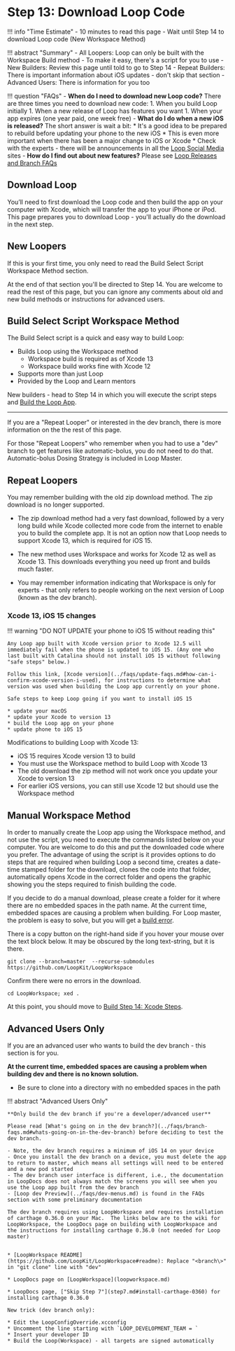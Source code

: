 # Step 13: Download Loop Code

!!! info "Time Estimate"
    - 10 minutes to read this page
    - Wait until Step 14 to download Loop code (New Workspace Method)

!!! abstract "Summary"
    - All Loopers: Loop can only be built with the Workspace Build method
    - To make it easy, there's a script for you to use
    - New Builders: Review this page until told to go to Step 14
    - Repeat Builders: There is important information about iOS updates - don't skip that section
    - Advanced Users: There is information for you too

!!! question "FAQs"
    - **When do I need to download new Loop code?** There are three times you need to download new code:
        1. When you build Loop initially
        1. When a new release of Loop has features you want
        1. When your app expires (one year paid, one week free)
    - **What do I do when a new iOS is released?** The short answer is wait a bit:
        * It's a good idea to be prepared to rebuild before updating your phone to the new iOS
        * This is even more important when there has been a major change to iOS or Xcode
        * Check with the experts - there will be announcements in all the [Loop Social Media](../index.md#stay-in-the-loop) sites
    - **How do I find out about new features?** Please see [Loop Releases and Branch FAQs](../faqs/branch-faqs.md)

## Download Loop

You’ll need to first download the Loop code and then build the app on your computer with Xcode, which will transfer the app to your iPhone or iPod. This page prepares you to download Loop - you'll actually do the download in the next step.

## New Loopers

If this is your first time, you only need to read the Build Select Script Workspace Method section.

At the end of that section you'll be directed to Step 14.  You are welcome to read the rest of this page, but you can ignore any comments about old and new build methods or instructions for advanced users.

## Build Select Script Workspace Method

The Build Select script is a quick and easy way to build Loop:

* Builds Loop using the Workspace method
    * Workspace build is required as of Xcode 13
    * Workspace build works fine with Xcode 12
* Supports more than just Loop
* Provided by the Loop and Learn mentors

New builders - head to Step 14 in which you will execute the script steps and [Build the Loop App](step14.md).

---

If you are a "Repeat Looper" or interested in the dev branch, there is more information on the the rest of this page.

For those "Repeat Loopers" who remember when you had to use a "dev" branch to get features like automatic-bolus, you do not need to do that.  Automatic-bolus Dosing Strategy is included in Loop Master.


## Repeat Loopers

You may remember building with the old zip download method. The zip download is no longer supported.

* The zip download method had a very fast download, followed by a very long build while Xcode collected more code from the internet to enable you to build the complete app. It is not an option now that Loop needs to support Xcode 13, which is required for iOS 15.

* The new method uses Workspace and works for Xcode 12 as well as Xcode 13. This downloads everything you need up front and builds much faster.

* You may remember information indicating that Workspace is only for experts - that only refers to people working on the next version of Loop (known as the dev branch).

### Xcode 13, iOS 15 changes

!!! warning "DO NOT UPDATE your phone to iOS 15 without reading this"

    Any Loop app built with Xcode version prior to Xcode 12.5 will immediately fail when the phone is updated to iOS 15. (Any one who last built with Catalina should not install iOS 15 without following "safe steps" below.)

    Follow this link, [Xcode version](../faqs/update-faqs.md#how-can-i-confirm-xcode-version-i-used), for instructions to determine what version was used when building the Loop app currently on your phone.

    Safe steps to keep Loop going if you want to install iOS 15

    * update your macOS
    * update your Xcode to version 13
    * build the Loop app on your phone
    * update phone to iOS 15

Modifications to building Loop with Xcode 13:

* iOS 15 requires Xcode version 13 to build
* You must use the Workspace method to build Loop with Xcode 13
* The old download the zip method will not work once you update your Xcode to version 13
* For earlier iOS versions, you can still use Xcode 12 but should use the Workspace method


## Manual Workspace Method

In order to manually create the Loop app using the Workspace method, and not use the script, you need to execute the commands listed below on your computer. You are welcome to do this and put the downloaded code where you prefer. The advantage of using the script is it provides options to do steps that are required when building Loop a second time, creates a date-time stamped folder for the download, clones the code into that folder, automatically opens Xcode in the correct folder and opens the graphic showing you the steps required to finish building the code.

If you decide to do a manual download, please create a folder for it where there are no embedded spaces in the path name. At the current time, embedded spaces are causing a problem when building.  For Loop master, the problem is easy to solve, but you will get a [build error](build_errors.md#compileassetcatalog-error).

There is a copy button on the right-hand side if you hover your mouse over the text block below. It may be obscured by the long text-string, but it is there.

``` title="Manual Clone command for Loop Master"
git clone --branch=master  --recurse-submodules https://github.com/LoopKit/LoopWorkspace
```

Confirm there were no errors in the download.

``` title="Change directory and automatically open Xcode"
cd LoopWorkspace; xed .
```

At this point, you should move to [Build Step 14: Xcode Steps](step14.md#wait-for-xcode-to-finish-indexing).


## Advanced Users Only

If you are an advanced user who wants to build the dev branch - this section is for you.

**At the current time, embedded spaces are causing a problem when building dev and there is no known solution.**

* Be sure to clone into a directory with no embedded spaces in the path

!!! abstract "Advanced Users Only"

    **Only build the dev branch if you're a developer/advanced user**

    Please read [What's going on in the dev branch?](../faqs/branch-faqs.md#whats-going-on-in-the-dev-branch) before deciding to test the dev branch.

    - Note, the dev branch requires a minimum of iOS 14 on your device
    - Once you install the dev branch on a device, you must delete the app to return to master, which means all settings will need to be entered and a new pod started
    - The dev branch user interface is different, i.e., the documentation in LoopDocs does not always match the screens you will see when you use the Loop app built from the dev branch
    - [Loop dev Preview](../faqs/dev-menus.md) is found in the FAQs section with some preliminary documentation

    The dev branch requires using LoopWorkspace and requires installation of carthage 0.36.0 on your Mac.  The links below are to the wiki for LoopWorkspace, the LoopDocs page on building with LoopWorkspace and the instructions for installing carthage 0.36.0 (not needed for Loop master)  


    * [LoopWorkspace README](https://github.com/LoopKit/LoopWorkspace#readme): Replace "<branch\>" in "git clone" line with "dev"

    * LoopDocs page on [LoopWorkspace](loopworkspace.md)

    * LoopDocs page, ["Skip Step 7"](step7.md#install-carthage-0360) for installing carthage 0.36.0

    New trick (dev branch only):

    * Edit the LoopConfigOverride.xcconfig
    * Uncomment the line starting with `LOOP_DEVELOPMENT_TEAM = `
    * Insert your developer ID
    * Build the Loop(Workspace) - all targets are signed automatically
